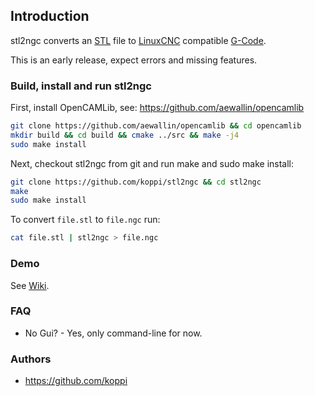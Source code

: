 ## Introduction

stl2ngc converts an [STL](https://en.wikipedia.org/wiki/STL_(file_format)) file to [LinuxCNC](http://linuxcnc.org/) compatible [G-Code](http://linuxcnc.org/docs/html/gcode.html).

This is an early release, expect errors and missing features.

### Build, install and run stl2ngc

First, install OpenCAMLib, see: https://github.com/aewallin/opencamlib
```bash
git clone https://github.com/aewallin/opencamlib && cd opencamlib
mkdir build && cd build && cmake ../src && make -j4
sudo make install
```

Next, checkout stl2ngc from git and run make and sudo make install:
```bash
git clone https://github.com/koppi/stl2ngc && cd stl2ngc
make
sudo make install
```

To convert ```file.stl``` to ```file.ngc``` run:
```bash
cat file.stl | stl2ngc > file.ngc
```

### Demo

See [Wiki](../../wiki/).

### FAQ

* No Gui? - Yes, only command-line for now.

### Authors

* https://github.com/koppi
